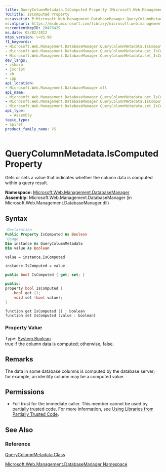 ```yaml
---
title: QueryColumnMetadata.IsComputed Property (Microsoft.Web.Management.DatabaseManager)
TOCTitle: IsComputed Property
ms:assetid: P:Microsoft.Web.Management.DatabaseManager.QueryColumnMetadata.IsComputed
ms:mtpsurl: https://msdn.microsoft.com/library/microsoft.web.management.databasemanager.querycolumnmetadata.iscomputed(v=VS.90)
ms:contentKeyID: 20476429
ms.date: 05/02/2012
mtps_version: v=VS.90
f1_keywords:
- Microsoft.Web.Management.DatabaseManager.QueryColumnMetadata.IsComputed
- Microsoft.Web.Management.DatabaseManager.QueryColumnMetadata.get_IsComputed
- Microsoft.Web.Management.DatabaseManager.QueryColumnMetadata.set_IsComputed
dev_langs:
- csharp
- jscript
- vb
- cpp
api_location:
- Microsoft.Web.Management.DatabaseManager.dll
api_name:
- Microsoft.Web.Management.DatabaseManager.QueryColumnMetadata.get_IsComputed
- Microsoft.Web.Management.DatabaseManager.QueryColumnMetadata.IsComputed
- Microsoft.Web.Management.DatabaseManager.QueryColumnMetadata.set_IsComputed
api_type:
  - Assembly
topic_type:
- apiref
product_family_name: VS
---
```


# QueryColumnMetadata.IsComputed Property

Gets or sets a value that indicates whether the column data is computed within a query result.

**Namespace:**  [Microsoft.Web.Management.DatabaseManager](microsoft-web-management-databasemanager-namespace.md)  
**Assembly:**  Microsoft.Web.Management.DatabaseManager (in Microsoft.Web.Management.DatabaseManager.dll)

## Syntax

```vb
'Declaration
Public Property IsComputed As Boolean
'Usage
Dim instance As QueryColumnMetadata
Dim value As Boolean

value = instance.IsComputed

instance.IsComputed = value
```

```csharp
public bool IsComputed { get; set; }
```

```cpp
public:
property bool IsComputed {
    bool get ();
    void set (bool value);
}
```

```jscript
function get IsComputed () : boolean
function set IsComputed (value : boolean)
```

### Property Value

Type: [System.Boolean](https://msdn.microsoft.com/library/a28wyd50)  
true if the column data is computed; otherwise, false.  

## Remarks

The data in some database columns is computed by the database server; for example, an identity column may be a computed value.

## Permissions

  - Full trust for the immediate caller. This member cannot be used by partially trusted code. For more information, see [Using Libraries from Partially Trusted Code](https://msdn.microsoft.com/library/8skskf63).

## See Also

### Reference

[QueryColumnMetadata Class](querycolumnmetadata-class-microsoft-web-management-databasemanager.md)

[Microsoft.Web.Management.DatabaseManager Namespace](microsoft-web-management-databasemanager-namespace.md)
